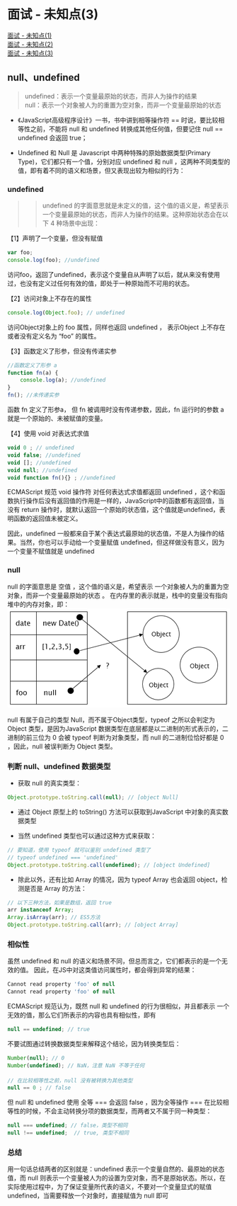 # 面试 - 未知点(3)

[面试 - 未知点(1)](https://github.com/Krryxa/WORK-LEARNING/issues/26)<br>
[面试 - 未知点(2)](https://github.com/Krryxa/WORK-LEARNING/issues/35)<br>
[面试 - 未知点(3)](https://github.com/Krryxa/WORK-LEARNING/issues/37)


## null、undefined
> undefined：表示一个变量最原始的状态，而非人为操作的结果<br>
> null：表示一个对象被人为的重置为空对象，而非一个变量最原始的状态

- 《JavaScript高级程序设计》一书，书中讲到相等操作符 == 时说，要比较相等性之前，不能将 null 和 undefined 转换成其他任何值，但要记住 null == undefined 会返回 true；

- Undefined 和 Null 是 Javascript 中两种特殊的原始数据类型(Primary Type)，它们都只有一个值，分别对应 undefined 和 null ，这两种不同类型的值，即有着不同的语义和场景，但又表现出较为相似的行为：

### undefined
>> undefined 的字面意思就是未定义的值，这个值的语义是，希望表示一个变量最原始的状态，而非人为操作的结果。这种原始状态会在以下 4 种场景中出现：

【1】声明了一个变量，但没有赋值
```javascript
var foo;
console.log(foo); //undefined
```
访问foo，返回了undefined，表示这个变量自从声明了以后，就从来没有使用过，也没有定义过任何有效的值，即处于一种原始而不可用的状态。

【2】访问对象上不存在的属性
```javascript
console.log(Object.foo); // undefined
```
访问Object对象上的 foo 属性，同样也返回 undefined ， 表示Object 上不存在或者没有定义名为 “foo” 的属性。

【3】函数定义了形参，但没有传递实参
```javascript
//函数定义了形参 a
function fn(a) {
    console.log(a); //undefined
}
fn(); //未传递实参
```
函数 fn 定义了形参a， 但 fn 被调用时没有传递参数，因此，fn 运行时的参数 a 就是一个原始的、未被赋值的变量。

【4】使用 void 对表达式求值
```javascript
void 0 ; // undefined
void false; //undefined
void []; //undefined
void null; //undefined
void function fn(){} ; //undefined
```
ECMAScript 规范 void 操作符 对任何表达式求值都返回 undefined ，这个和函数执行操作后没有返回值的作用是一样的，JavaScript中的函数都有返回值，当没有 return 操作时，就默认返回一个原始的状态值，这个值就是undefined，表明函数的返回值未被定义。

因此，undefined 一般都来自于某个表达式最原始的状态值，不是人为操作的结果。当然，你也可以手动给一个变量赋值 undefined，但这样做没有意义，因为一个变量不赋值就是 undefined

### null
null 的字面意思是 空值 ，这个值的语义是，希望表示 一个对象被人为的重置为空对象，而非一个变量最原始的状态 。 在内存里的表示就是，栈中的变量没有指向堆中的内存对象，即：
![](https://raw.githubusercontent.com/Krryxa/WORK-LEARNING/master/images/p_19.jpg)

null 有属于自己的类型 Null，而不属于Object类型，typeof 之所以会判定为 Object 类型，是因为JavaScript 数据类型在底层都是以二进制的形式表示的，二进制的前三位为 0 会被 typeof 判断为对象类型，而 null 的二进制位恰好都是 0 ，因此，null 被误判断为 Object 类型。

### 判断 null、undefined 数据类型
- 获取 null 的真实类型：
```javascript
Object.prototype.toString.call(null); // [object Null]
```
- 通过 Object 原型上的 toString() 方法可以获取到JavaScript 中对象的真实数据类型

- 当然 undefined 类型也可以通过这种方式来获取：
```javascript
// 要知道，使用 typeof 就可以鉴别 undefined 类型了
// typeof undefined === 'undefined'
Object.prototype.toString.call(undefined); // [object Undefined]
```
- 除此以外，还有比如 Array 的情况，因为 typeof Array 也会返回 object，检测是否是 Array 的方法：
```javascript
// 以下三种方法，如果是数组，返回 true
arr instanceof Array;
Array.isArray(arr); // ES5方法
Object.prototype.toString.call(arr); // [object Array]
```

### 相似性
虽然 undefined 和 null 的语义和场景不同，但总而言之，它们都表示的是一个无效的值。 因此，在JS中对这类值访问属性时，都会得到异常的结果：
```javascript
Cannot read property 'foo' of null
Cannot read property 'foo' of null
```

ECMAScript 规范认为，既然 null 和  undefined 的行为很相似，并且都表示 一个无效的值，那么它们所表示的内容也具有相似性，即有
```javascript
null == undefined; // true
```
不要试图通过转换数据类型来解释这个结论，因为转换类型后：
```javascript
Number(null); // 0
Number(undefined); // NaN，注意 NaN 不等于任何

// 在比较相等性之前，null 没有被转换为其他类型
null == 0 ; // false
```
但 null 和 undefined 使用 全等 === 会返回 false ，因为全等操作 === 在比较相等性的时候，不会主动转换分项的数据类型，而两者又不属于同一种类型：
```javascript
null === undefined; // false，类型不相同
null !== undefined;  // true, 类型不相同
```
### 总结
用一句话总结两者的区别就是：undefined 表示一个变量自然的、最原始的状态值，而 null 则表示一个变量被人为的设置为空对象，而不是原始状态。所以，在实际使用过程中，为了保证变量所代表的语义，不要对一个变量显式的赋值 undefined，当需要释放一个对象时，直接赋值为 null 即可
